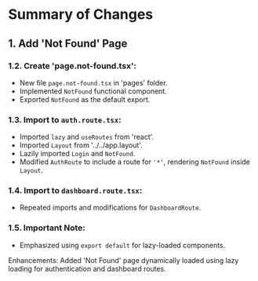 # Summary of Changes

## 1. Add 'Not Found' Page

### 1.2. Create 'page.not-found.tsx':

- New file `page.not-found.tsx` in 'pages' folder.
- Implemented `NotFound` functional component.
- Exported `NotFound` as the default export.

### 1.3. Import to `auth.route.tsx`:

- Imported `lazy` and `useRoutes` from 'react'.
- Imported `Layout` from '../../app.layout'.
- Lazily imported `Login` and `NotFound`.
- Modified `AuthRoute` to include a route for `'*'`, rendering `NotFound` inside `Layout`.

### 1.4. Import to `dashboard.route.tsx`:

- Repeated imports and modifications for `DashboardRoute`.

### 1.5. Important Note:

- Emphasized using `export default` for lazy-loaded components.

Enhancements: Added 'Not Found' page dynamically loaded using lazy loading for authentication and dashboard routes.
